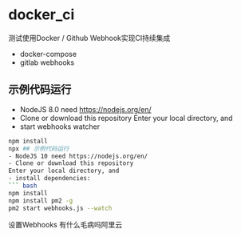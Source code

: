 # docker_ci
测试使用Docker / Github Webhook实现CI持续集成

- docker-compose
- gitlab webhooks


## 示例代码运行
- NodeJS 8.0 need https://nodejs.org/en/
- Clone or download this repository
Enter your local directory, and 
- start webhooks watcher
``` bash
npm install
npx ## 示例代码运行
- NodeJS 10 need https://nodejs.org/en/
- Clone or download this repository
Enter your local directory, and 
- install dependencies:
``` bash
npm install
npm install pm2 -g
pm2 start webhooks.js --watch

```




设置Webhooks
有什么毛病吗阿里云











